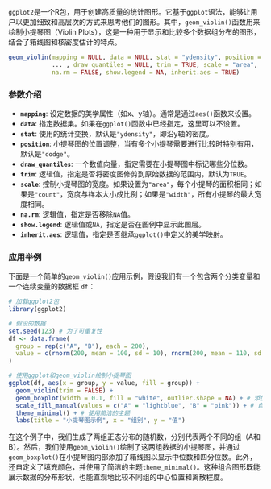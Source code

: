 `ggplot2`是一个R包，用于创建高质量的统计图形。它基于`ggplot`语法，能够让用户以更加细致和高层次的方式来思考他们的图形。其中，`geom_violin()`函数用来绘制小提琴图（Violin Plots），这是一种用于显示和比较多个数据组分布的图形，结合了箱线图和核密度估计的特点。

```r
geom_violin(mapping = NULL, data = NULL, stat = "ydensity", position = "dodge",
            ... , draw_quantiles = NULL, trim = TRUE, scale = "area", 
            na.rm = FALSE, show.legend = NA, inherit.aes = TRUE)
```

### 参数介绍

- **`mapping`**: 设定数据的美学属性（如x、y轴）。通常是通过`aes()`函数来设置。
- **`data`**: 指定数据集。如果在`ggplot()`函数中已经指定，这里可以不设置。
- **`stat`**: 使用的统计变换，默认是`"ydensity"`，即沿y轴的密度。
- **`position`**: 小提琴图的位置调整，当有多个小提琴需要进行比较时特别有用，默认是`"dodge"`。
- **`draw_quantiles`**: 一个数值向量，指定需要在小提琴图中标记哪些分位数。
- **`trim`**: 逻辑值，指定是否将密度图修剪到原始数据的范围内，默认为`TRUE`。
- **`scale`**: 控制小提琴图的宽度。如果设置为`"area"`，每个小提琴的面积相同；如果是`"count"`，宽度与样本大小成比例；如果是`"width"`，所有小提琴的最大宽度相同。
- **`na.rm`**: 逻辑值，指定是否移除`NA`值。
- **`show.legend`**: 逻辑值或`NA`，指定是否在图例中显示此图层。
- **`inherit.aes`**: 逻辑值，指定是否继承`ggplot()`中定义的美学映射。

### 应用举例

下面是一个简单的`geom_violin()`应用示例，假设我们有一个包含两个分类变量和一个连续变量的数据框 `df`：

```r
# 加载ggplot2包
library(ggplot2)

# 假设的数据
set.seed(123) # 为了可重复性
df <- data.frame(
  group = rep(c("A", "B"), each = 200),
  value = c(rnorm(200, mean = 100, sd = 10), rnorm(200, mean = 110, sd = 10))
)

# 使用ggplot和geom_violin绘制小提琴图
ggplot(df, aes(x = group, y = value, fill = group)) +
  geom_violin(trim = FALSE) +
  geom_boxplot(width = 0.1, fill = "white", outlier.shape = NA) + # 添加内部的箱线图
  scale_fill_manual(values = c("A" = "lightblue", "B" = "pink")) + # 自定义颜色
  theme_minimal() + # 使用简洁的主题
  labs(title = "小提琴图示例", x = "组别", y = "值")
```

在这个例子中，我们生成了两组正态分布的随机数，分别代表两个不同的组（A和B）。然后，我们使用`geom_violin()`绘制了这两组数据的小提琴图，并通过`geom_boxplot()`在小提琴图内部添加了箱线图以显示中位数和四分位数。此外，还自定义了填充颜色，并使用了简洁的主题`theme_minimal()`。这种组合图形既能展示数据的分布形状，也能直观地比较不同组的中心位置和离散程度。